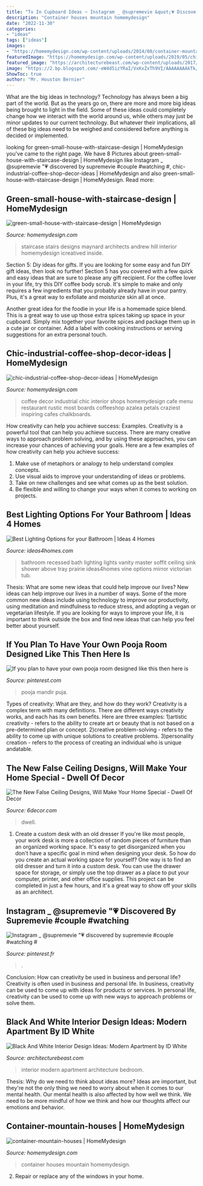 ```yaml
---
title: "Tv In Cupboard Ideas ~ Instagram _ @supremevie &quot;💗 Discovered By Supremevie #couple #watching #"
description: "Container houses mountain homemydesign"
date: "2022-11-30"
categories:
- "ideas"
tags: ["ideas"]
images:
- "https://homemydesign.com/wp-content/uploads/2014/08/container-mountain-houses.jpg"
featuredImage: "https://homemydesign.com/wp-content/uploads/2019/05/chic-industrial-coffee-shop-decor-ideas.jpg"
featured_image: "https://architecturebeast.com/wp-content/uploads/2017/05/Black-And-White-Interior-Design-Ideas-Modern-Apartment-by-ID-White-on-Architecture-Beast-06-min.jpg"
image: "https://2.bp.blogspot.com/-eW4d5izYRaI/VxKxZxTh9VI/AAAAAAAAkTk/UJHWxbebWxEFyTfljebN8CEWO-yI3K3NACLcB/s1600/5.jpg"
ShowToc: true
author: "Mr. Houston Bernier"
---
```



What are the big ideas in technology?
Technology has always been a big part of the world. But as the years go on, there are more and more big ideas being brought to light in the field. Some of these ideas could completely change how we interact with the world around us, while others may just be minor updates to our current technology. But whatever their implications, all of these big ideas need to be weighed and considered before anything is decided or implemented.

	

		
looking for green-small-house-with-staircase-design | HomeMydesign you've came to the right page. We have 8 Pictures about green-small-house-with-staircase-design | HomeMydesign like Instagram _ @supremevie &quot;💗 discovered by supremevie #couple #watching #, chic-industrial-coffee-shop-decor-ideas | HomeMydesign and also green-small-house-with-staircase-design | HomeMydesign. Read more:
		
    
## Green-small-house-with-staircase-design | HomeMydesign

<img loading=lazy src="https://homemydesign.com/wp-content/uploads/2012/12/green-small-house-with-staircase-design.jpg" onerror="this.onerror=null;this.src='https://tse3.mm.bing.net/th?id=OIP.OrOVL_ggNi8RbZvzz1NpSgHaKn&amp;pid=15.1';" alt="green-small-house-with-staircase-design | HomeMydesign">

_Source: homemydesign.com_

>staircase stairs designs maynard architects andrew hill interior homemydesign icreatived inside. 

	

Section 5: Diy ideas for gifts.
If you are looking for some easy and fun DIY gift ideas, then look no further! Section 5 has you covered with a few quick and easy ideas that are sure to please any gift recipient.
For the coffee lover in your life, try this DIY coffee body scrub. It's simple to make and only requires a few ingredients that you probably already have in your pantry. Plus, it's a great way to exfoliate and moisturize skin all at once.

Another great idea for the foodie in your life is a homemade spice blend. This is a great way to use up those extra spices taking up space in your cupboard. Simply mix together your favorite spices and package them up in a cute jar or container. Add a label with cooking instructions or serving suggestions for an extra personal touch.

    
## Chic-industrial-coffee-shop-decor-ideas | HomeMydesign

<img loading=lazy src="https://homemydesign.com/wp-content/uploads/2019/05/chic-industrial-coffee-shop-decor-ideas.jpg" onerror="this.onerror=null;this.src='https://tse3.mm.bing.net/th?id=OIP.UbGFDmkg_Vb9zXvzAxoqmgHaLG&amp;pid=15.1';" alt="chic-industrial-coffee-shop-decor-ideas | HomeMydesign">

_Source: homemydesign.com_

>coffee decor industrial chic interior shops homemydesign cafe menu restaurant rustic most boards coffeeshop azalea petals craziest inspiring cafes chalkboards. 

	

How creativity can help you achieve success: Examples.
Creativity is a powerful tool that can help you achieve success. There are many creative ways to approach problem solving, and by using these approaches, you can increase your chances of achieving your goals. Here are a few examples of how creativity can help you achieve success: 
1. Make use of metaphors or analogy to help understand complex concepts.
2. Use visual aids to improve your understanding of ideas or problems.
3. Take on new challenges and see what comes up as the best solution.
4. Be flexible and willing to change your ways when it comes to working on projects.

    
## Best Lighting Options For Your Bathroom | Ideas 4 Homes

<img loading=lazy src="http://www.ideas4homes.com/wp-content/uploads/2015/08/Recessed-Bathroom-Lights-Above-Bathroom-Sink.jpg" onerror="this.onerror=null;this.src='https://tse3.mm.bing.net/th?id=OIP.O8HRH6pGQ69wdbMPpnAH_AHaKP&amp;pid=15.1';" alt="Best Lighting Options for your Bathroom | Ideas 4 Homes">

_Source: ideas4homes.com_

>bathroom recessed bath lighting lights vanity master soffit ceiling sink shower above tray prairie ideas4homes vine options mirror victorian tub. 

	

Thesis: What are some new ideas that could help improve our lives?
New ideas can help improve our lives in a number of ways. Some of the more common new ideas include using technology to improve our productivity, using meditation and mindfulness to reduce stress, and adopting a vegan or vegetarian lifestyle. If you are looking for ways to improve your life, it is important to think outside the box and find new ideas that can help you feel better about yourself.

    
## If You Plan To Have Your Own Pooja Room Designed Like This Then Here Is

<img loading=lazy src="https://i.pinimg.com/736x/d9/cc/e8/d9cce804f27f247f136048780aad7064.jpg" onerror="this.onerror=null;this.src='https://tse3.mm.bing.net/th?id=OIP.SR8bxc9JFxFIpQlBvDhe2AHaJ3&amp;pid=15.1';" alt="If you plan to have your own pooja room designed like this then here is">

_Source: pinterest.com_

>pooja mandir puja. 

	

Types of creativity: What are they, and how do they work?
Creativity is a complex term with many definitions. There are different ways creativity works, and each has its own benefits. Here are three examples:
1)artistic creativity - refers to the ability to create art or beauty that is not based on a pre-determined plan or concept.
2)creative problem-solving - refers to the ability to come up with unique solutions to creative problems.
3)personality creation - refers to the process of creating an individual who is unique andatable.

    
## The New False Ceiling Designs, Will Make Your Home Special - Dwell Of Decor

<img loading=lazy src="https://2.bp.blogspot.com/-eW4d5izYRaI/VxKxZxTh9VI/AAAAAAAAkTk/UJHWxbebWxEFyTfljebN8CEWO-yI3K3NACLcB/s1600/5.jpg" onerror="this.onerror=null;this.src='https://tse3.mm.bing.net/th?id=OIP.CGnKe_NgYwhsTyQ-Es8ANAHaJ4&amp;pid=15.1';" alt="The New False Ceiling Designs, Will Make Your Home Special - Dwell Of Decor">

_Source: 6decor.com_

>dwell. 

	

1. Create a custom desk with an old dresser
If you're like most people, your work desk is more a collection of random pieces of furniture than an organized working space. It's easy to get disorganized when you don't have a specific goal in mind when designing your desk. So how do you create an actual working space for yourself? One way is to find an old dresser and turn it into a custom desk. You can use the drawer space for storage, or simply use the top drawer as a place to put your computer, printer, and other office supplies. This project can be completed in just a few hours, and it's a great way to show off your skills as an architect.

    
## Instagram _ @supremevie &quot;💗 Discovered By Supremevie #couple #watching #

<img loading=lazy src="https://i.pinimg.com/736x/b0/d6/ec/b0d6ec17083b313255069d2df15a38c4.jpg" onerror="this.onerror=null;this.src='https://tse4.mm.bing.net/th?id=OIP.J-PDQEXFXae9bx095gSEuQHaKO&amp;pid=15.1';" alt="Instagram _ @supremevie &quot;💗 discovered by supremevie #couple #watching #">

_Source: pinterest.fr_

>. 

	

Conclusion: How can creativity be used in business and personal life?
Creativity is often used in business and personal life. In business, creativity can be used to come up with ideas for products or services. In personal life, creativity can be used to come up with new ways to approach problems or solve them.

    
## Black And White Interior Design Ideas: Modern Apartment By ID White

<img loading=lazy src="https://architecturebeast.com/wp-content/uploads/2017/05/Black-And-White-Interior-Design-Ideas-Modern-Apartment-by-ID-White-on-Architecture-Beast-06-min.jpg" onerror="this.onerror=null;this.src='https://tse2.mm.bing.net/th?id=OIP.C9PXrtJ-UP20dtbsneqyBAHaJ3&amp;pid=15.1';" alt="Black And White Interior Design Ideas: Modern Apartment by ID White">

_Source: architecturebeast.com_

>interior modern apartment architecture bedroom. 

	

Thesis: Why do we need to think about ideas more?
Ideas are important, but they're not the only thing we need to worry about when it comes to our mental health. Our mental health is also affected by how well we think. We need to be more mindful of how we think and how our thoughts affect our emotions and behavior.

    
## Container-mountain-houses | HomeMydesign

<img loading=lazy src="https://homemydesign.com/wp-content/uploads/2014/08/container-mountain-houses.jpg" onerror="this.onerror=null;this.src='https://tse4.mm.bing.net/th?id=OIP.mRrB8_T-vfH1BQLYWitd1QHaKI&amp;pid=15.1';" alt="container-mountain-houses | HomeMydesign">

_Source: homemydesign.com_

>container houses mountain homemydesign. 

	

2. Repair or replace any of the windows in your home.


